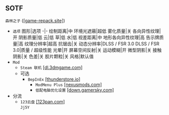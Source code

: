 ## SOTF
`森林之子` ([[game-repack.site]](https://game-repack.site/2024/05/17/sons-of-the-forest-build-14378241/))
* `选项`
  图形|选项
  -|-
  绘制距离|中
  环境光遮蔽|超低
  雾化质量|关
  各向异性纹理|开
  阴影质量|低
  云|低
  草|低
  水|低
  视差距离|中
  地形各向异性纹理|高
  告示牌质量|高
  纹理分辨率|超高
  抗锯齿|关
  动态分辨率|DLSS / FSR 3.0
  DLSS / FSR 3.0|质量 / 超级性能
  光晕|开
  屏幕空间反射|关
  运动模糊|开
  微型阴影|关
  接触阴影|关
  色差|关
  胶片颗粒|关
  风格|默认值
* `Mod`
  * `Steam 联机` [[dl.3dmgame.com]](https://dl.3dmgame.com/patch/244466.html)
  * 可选
    * `BepInEx` [[thunderstore.io]](https://thunderstore.io/c/sons-of-the-forest/p/BepInEx/BepInExPack_IL2CPP/)
      * `ModMenu Plus` [[nexusmods.com]](https://www.nexusmods.com/sonsoftheforest/mods/113)
      * `低配电脑优化设置` [[down.gamersky.com]](https://down.gamersky.com/pc/202303/1578092.shtml)
* 分流
  * `123云盘` [[123pan.com]](https://www.123pan.com/s/Hn60Vv-8lcKd)  
`Jj5Y`